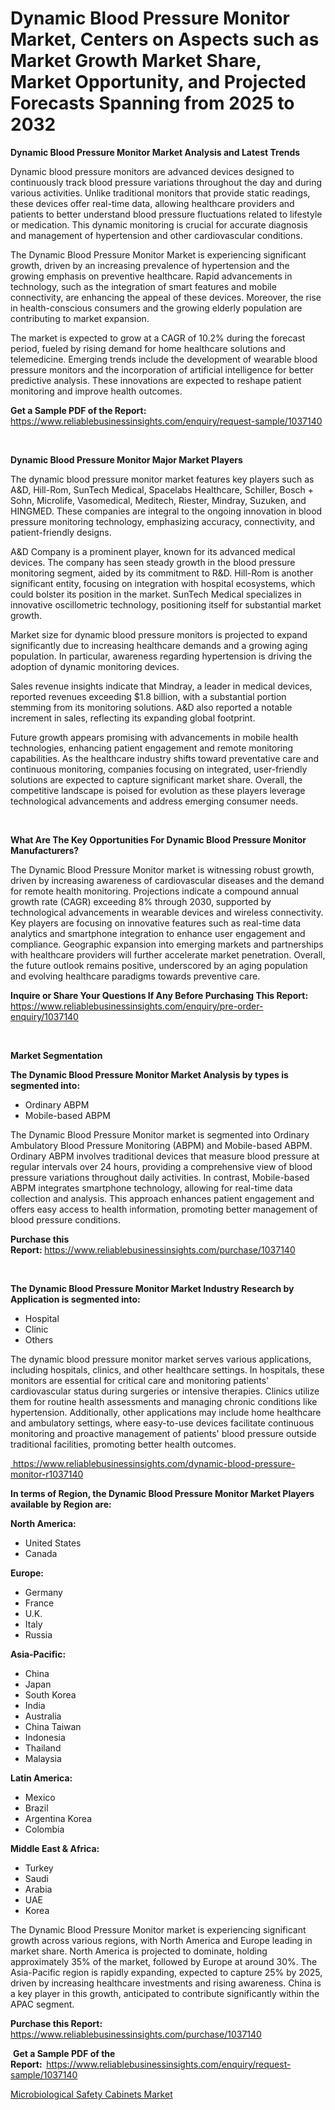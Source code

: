 <p><h1>Dynamic Blood Pressure Monitor Market, Centers on Aspects such as Market Growth Market Share, Market Opportunity, and Projected Forecasts Spanning from 2025 to 2032</h1></p><p><strong>Dynamic Blood Pressure Monitor Market Analysis and Latest Trends</strong></p>
<p><p>Dynamic blood pressure monitors are advanced devices designed to continuously track blood pressure variations throughout the day and during various activities. Unlike traditional monitors that provide static readings, these devices offer real-time data, allowing healthcare providers and patients to better understand blood pressure fluctuations related to lifestyle or medication. This dynamic monitoring is crucial for accurate diagnosis and management of hypertension and other cardiovascular conditions.</p><p>The Dynamic Blood Pressure Monitor Market is experiencing significant growth, driven by an increasing prevalence of hypertension and the growing emphasis on preventive healthcare. Rapid advancements in technology, such as the integration of smart features and mobile connectivity, are enhancing the appeal of these devices. Moreover, the rise in health-conscious consumers and the growing elderly population are contributing to market expansion. </p><p>The market is expected to grow at a CAGR of 10.2% during the forecast period, fueled by rising demand for home healthcare solutions and telemedicine. Emerging trends include the development of wearable blood pressure monitors and the incorporation of artificial intelligence for better predictive analysis. These innovations are expected to reshape patient monitoring and improve health outcomes.</p></p>
<p><strong>Get a Sample PDF of the Report:&nbsp;</strong> <a href="https://www.reliablebusinessinsights.com/enquiry/request-sample/1037140?utm_campaign=2295&utm_medium=2&utm_source=Github&utm_content=ia&utm_term=03032025&utm_id=dynamic-blood-pressure-monitor">https://www.reliablebusinessinsights.com/enquiry/request-sample/1037140</a></p>
<p>&nbsp;</p>
<p><strong>Dynamic Blood Pressure Monitor Major Market Players</strong></p>
<p><p>The dynamic blood pressure monitor market features key players such as A&D, Hill-Rom, SunTech Medical, Spacelabs Healthcare, Schiller, Bosch + Sohn, Microlife, Vasomedical, Meditech, Riester, Mindray, Suzuken, and HINGMED. These companies are integral to the ongoing innovation in blood pressure monitoring technology, emphasizing accuracy, connectivity, and patient-friendly designs.</p><p>A&D Company is a prominent player, known for its advanced medical devices. The company has seen steady growth in the blood pressure monitoring segment, aided by its commitment to R&D. Hill-Rom is another significant entity, focusing on integration with hospital ecosystems, which could bolster its position in the market. SunTech Medical specializes in innovative oscillometric technology, positioning itself for substantial market growth.</p><p>Market size for dynamic blood pressure monitors is projected to expand significantly due to increasing healthcare demands and a growing aging population. In particular, awareness regarding hypertension is driving the adoption of dynamic monitoring devices. </p><p>Sales revenue insights indicate that Mindray, a leader in medical devices, reported revenues exceeding $1.8 billion, with a substantial portion stemming from its monitoring solutions. A&D also reported a notable increment in sales, reflecting its expanding global footprint.</p><p>Future growth appears promising with advancements in mobile health technologies, enhancing patient engagement and remote monitoring capabilities. As the healthcare industry shifts toward preventative care and continuous monitoring, companies focusing on integrated, user-friendly solutions are expected to capture significant market share. Overall, the competitive landscape is poised for evolution as these players leverage technological advancements and address emerging consumer needs.</p></p>
<p>&nbsp;</p>
<p><strong>What Are The Key Opportunities For Dynamic Blood Pressure Monitor Manufacturers?</strong></p>
<p><p>The Dynamic Blood Pressure Monitor market is witnessing robust growth, driven by increasing awareness of cardiovascular diseases and the demand for remote health monitoring. Projections indicate a compound annual growth rate (CAGR) exceeding 8% through 2030, supported by technological advancements in wearable devices and wireless connectivity. Key players are focusing on innovative features such as real-time data analytics and smartphone integration to enhance user engagement and compliance. Geographic expansion into emerging markets and partnerships with healthcare providers will further accelerate market penetration. Overall, the future outlook remains positive, underscored by an aging population and evolving healthcare paradigms towards preventive care.</p></p>
<p><strong>Inquire or Share Your Questions If Any Before Purchasing This Report:</strong> <a href="https://www.reliablebusinessinsights.com/enquiry/pre-order-enquiry/1037140?utm_campaign=2295&utm_medium=2&utm_source=Github&utm_content=ia&utm_term=03032025&utm_id=dynamic-blood-pressure-monitor">https://www.reliablebusinessinsights.com/enquiry/pre-order-enquiry/1037140</a></p>
<p>&nbsp;</p>
<p><strong>Market Segmentation</strong></p>
<p><strong>The Dynamic Blood Pressure Monitor Market Analysis by types is segmented into:</strong></p>
<p><ul><li>Ordinary ABPM</li><li>Mobile-based ABPM</li></ul></p>
<p><p>The Dynamic Blood Pressure Monitor market is segmented into Ordinary Ambulatory Blood Pressure Monitoring (ABPM) and Mobile-based ABPM. Ordinary ABPM involves traditional devices that measure blood pressure at regular intervals over 24 hours, providing a comprehensive view of blood pressure variations throughout daily activities. In contrast, Mobile-based ABPM integrates smartphone technology, allowing for real-time data collection and analysis. This approach enhances patient engagement and offers easy access to health information, promoting better management of blood pressure conditions.</p></p>
<p><strong>Purchase this Report:&nbsp;</strong><a href="https://www.reliablebusinessinsights.com/purchase/1037140?utm_campaign=2295&utm_medium=2&utm_source=Github&utm_content=ia&utm_term=03032025&utm_id=dynamic-blood-pressure-monitor">https://www.reliablebusinessinsights.com/purchase/1037140</a></p>
<p>&nbsp;</p>
<p><strong>The Dynamic Blood Pressure Monitor Market Industry Research by Application is segmented into:</strong></p>
<p><ul><li>Hospital</li><li>Clinic</li><li>Others</li></ul></p>
<p><p>The dynamic blood pressure monitor market serves various applications, including hospitals, clinics, and other healthcare settings. In hospitals, these monitors are essential for critical care and monitoring patients' cardiovascular status during surgeries or intensive therapies. Clinics utilize them for routine health assessments and managing chronic conditions like hypertension. Additionally, other applications may include home healthcare and ambulatory settings, where easy-to-use devices facilitate continuous monitoring and proactive management of patients' blood pressure outside traditional facilities, promoting better health outcomes.</p></p>
<p><a href="https://www.reliablebusinessinsights.com/dynamic-blood-pressure-monitor-r1037140?utm_campaign=2295&utm_medium=2&utm_source=Github&utm_content=ia&utm_term=03032025&utm_id=dynamic-blood-pressure-monitor">&nbsp;https://www.reliablebusinessinsights.com/dynamic-blood-pressure-monitor-r1037140</a></p>
<p><strong>In terms of Region, the Dynamic Blood Pressure Monitor Market Players available by Region are:</strong></p>
<p>
    <p> <strong> North America: </strong>
        <ul>
            <li>United States</li>
            <li>Canada</li>
        </ul>
        </p> 
    <p> <strong> Europe: </strong>
        <ul>
            <li>Germany</li>
            <li>France</li>
            <li>U.K.</li>
            <li>Italy</li>
            <li>Russia</li>
        </ul>
        </p> 
    <p> <strong> Asia-Pacific: </strong>
        <ul>
            <li>China</li>
            <li>Japan</li>
            <li>South Korea</li>
            <li>India</li>
            <li>Australia</li>
            <li>China Taiwan</li>
            <li>Indonesia</li>
            <li>Thailand</li>
            <li>Malaysia</li>
        </ul>
        </p> 
    <p> <strong> Latin America: </strong>
        <ul>
            <li>Mexico</li>
            <li>Brazil</li>
            <li>Argentina Korea</li>
            <li>Colombia</li>
        </ul>
        </p> 
    <p> <strong> Middle East & Africa: </strong>
        <ul>
            <li>Turkey</li>
            <li>Saudi</li>
            <li>Arabia</li>
            <li>UAE</li>
            <li>Korea</li>
        </ul>
    </p>
    </p>
<p><p>The Dynamic Blood Pressure Monitor market is experiencing significant growth across various regions, with North America and Europe leading in market share. North America is projected to dominate, holding approximately 35% of the market, followed by Europe at around 30%. The Asia-Pacific region is rapidly expanding, expected to capture 25% by 2025, driven by increasing healthcare investments and rising awareness. China is a key player in this growth, anticipated to contribute significantly within the APAC segment.</p></p>
<p><strong>Purchase this Report: </strong><a href="https://www.reliablebusinessinsights.com/purchase/1037140?utm_campaign=2295&utm_medium=2&utm_source=Github&utm_content=ia&utm_term=03032025&utm_id=dynamic-blood-pressure-monitor">https://www.reliablebusinessinsights.com/purchase/1037140</a></p>
<p>&nbsp;<strong>Get a Sample PDF of the Report:&nbsp;&nbsp;</strong><a href="https://www.reliablebusinessinsights.com/enquiry/request-sample/1037140?utm_campaign=2295&utm_medium=2&utm_source=Github&utm_content=ia&utm_term=03032025&utm_id=dynamic-blood-pressure-monitor">https://www.reliablebusinessinsights.com/enquiry/request-sample/1037140</a></p>
<p><strong></strong></p>
<p><p><a href="https://github.com/pimanoruman/Market-Research-Report-List-1/blob/main/microbiological-safety-cabinets-market.md?utm_campaign=2295&utm_medium=2&utm_source=Github&utm_content=ia&utm_term=03032025&utm_id=dynamic-blood-pressure-monitor">Microbiological Safety Cabinets Market</a></p></p>